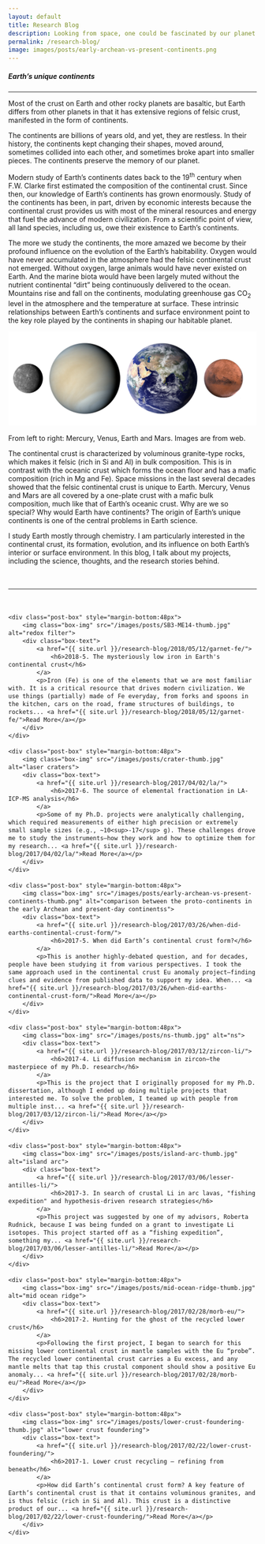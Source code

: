 ```yaml
---
layout: default
title: Research Blog
description: Looking from space, one could be fascinated by our planet in many ways— its vast blue oceans, its complicated and continuously changing cloud patterns, and another feature that can be hardly missed—the green and brown landmasses that patch on the blue background—the continents.
permalink: /research-blog/
image: images/posts/early-archean-vs-present-continents.png
---
```


<div class="page-content wc-container">
	<h5>Earth’s unique continents</h5>  
	<hr>
	<p id="DropCap">Most of the crust on Earth and other rocky planets are basaltic, but Earth differs from other planets in that it has extensive regions of felsic crust, manifested in the form of continents.</p>
	<p>
	The continents are billions of years old, and yet, they are restless. In their history, the continents kept changing their shapes, moved around, sometimes collided into each other, and sometimes broke apart into smaller pieces. The continents preserve the memory of our planet.
	</p>
	<p>
	Modern study of Earth’s continents dates back to the 19<sup>th</sup> century when F.W. Clarke first estimated the composition of the continental crust. Since then, our knowledge of Earth’s continents has grown enormously. Study of the continents has been, in part, driven by economic interests because the continental crust provides us with most of the mineral resources and energy that fuel the advance of modern civilization. From a scientific point of view, all land species, including us, owe their existence to Earth’s continents.
	</p>
	<p>
	The more we study the continents, the more amazed we become by their profound influence on the evolution of the Earth’s habitability. Oxygen would have never accumulated in the atmosphere had the felsic continental crust not emerged. Without oxygen, large animals would have never existed on Earth. And the marine biota would have been largely muted without the nutrient continental “dirt” being continuously delivered to the ocean. Mountains rise and fall on the continents, modulating greenhouse gas CO<sub>2</sub> level in the atmosphere and the temperature at surface. These intrinsic relationships between Earth’s continents and surface environment point to the key role played by the continents in shaping our habitable planet.
	</p>
	<img class="post-box-img" src="/images/posts/rocky-planets.jpg" alt="rocky planets">
	<p id="captionCentered">From left to right: Mercury, Venus, Earth and Mars. Images are from web.</p>
	<p>
	The continental crust is characterized by voluminous granite-type rocks, which makes it felsic (rich in Si and Al) in bulk composition. This is in contrast with the oceanic crust which forms the ocean floor and has a mafic composition (rich in Mg and Fe). Space missions in the last several decades showed that the felsic continental crust is unique to Earth. Mercury, Venus and Mars are all covered by a one-plate crust with a mafic bulk composition, much like that of Earth’s oceanic crust. Why are we so special? Why would Earth have continents? The origin of Earth’s unique continents is one of the central problems in Earth science.
	</p>
	<p style="margin-bottom:48px">
	I study Earth mostly through chemistry. I am particularly interested in the continental crust, its formation, evolution, and its influence on both Earth’s interior or surface environment. In this blog, I talk about my projects, including the science, thoughts, and the research stories behind.
	</p>
	<hr style="margin-bottom:48px">

	<div class="post-box" style="margin-bottom:48px">
		<img class="box-img" src="/images/posts/SB3-ME14-thumb.jpg" alt="redox filter">
		<div class="box-text">
			<a href="{{ site.url }}/research-blog/2018/05/12/garnet-fe/">
				<h6>2018-5. The mysteriously low iron in Earth's continental crust</h6>
			</a>
			<p>Iron (Fe) is one of the elements that we are most familiar with. It is a critical resource that drives modern civilization. We use things (partially) made of Fe everyday, from forks and spoons in the kitchen, cars on the road, frame structures of buildings, to rockets... <a href="{{ site.url }}/research-blog/2018/05/12/garnet-fe/">Read More</a></p>
		</div>
	</div>
	
	<div class="post-box" style="margin-bottom:48px">
		<img class="box-img" src="/images/posts/crater-thumb.jpg" alt="laser craters">
		<div class="box-text">
			<a href="{{ site.url }}/research-blog/2017/04/02/la/">
				<h6>2017-6. The source of elemental fractionation in LA-ICP-MS analysis</h6>
			</a>
			<p>Some of my Ph.D. projects were analytically challenging, which required measurements of either high precision or extremely small sample sizes (e.g., ~10<sup>-17</sup> g). These challenges drove me to study the instruments—how they work and how to optimize them for my research... <a href="{{ site.url }}/research-blog/2017/04/02/la/">Read More</a></p>
		</div>
	</div>
	
	<div class="post-box" style="margin-bottom:48px">
		<img class="box-img" src="/images/posts/early-archean-vs-present-continents-thumb.png" alt="comparison between the proto-continents in the early Archean and present-day continentss">
		<div class="box-text">
			<a href="{{ site.url }}/research-blog/2017/03/26/when-did-earths-continental-crust-form/">
				<h6>2017-5. When did Earth’s continental crust form?</h6>
			</a>
			<p>This is another highly-debated question, and for decades, people have been studying it from various perspectives. I took the same approach used in the continental crust Eu anomaly project—finding clues and evidence from published data to support my idea. When... <a href="{{ site.url }}/research-blog/2017/03/26/when-did-earths-continental-crust-form/">Read More</a></p>
		</div>
	</div>
	
	<div class="post-box" style="margin-bottom:48px">
		<img class="box-img" src="/images/posts/ns-thumb.jpg" alt="ns">
		<div class="box-text">
			<a href="{{ site.url }}/research-blog/2017/03/12/zircon-li/">
				<h6>2017-4. Li diffusion mechanism in zircon—the masterpiece of my Ph.D. research</h6>
			</a>
			<p>This is the project that I originally proposed for my Ph.D. dissertation, although I ended up doing multiple projects that interested me. To solve the problem, I teamed up with people from multiple inst... <a href="{{ site.url }}/research-blog/2017/03/12/zircon-li/">Read More</a></p>
		</div>
	</div>
	
	<div class="post-box" style="margin-bottom:48px">
		<img class="box-img" src="/images/posts/island-arc-thumb.jpg" alt="island arc">
		<div class="box-text">
			<a href="{{ site.url }}/research-blog/2017/03/06/lesser-antilles-li/">
				<h6>2017-3. In search of crustal Li in arc lavas, "fishing expedition" and hypothesis-driven research strategies</h6>
			</a>
			<p>This project was suggested by one of my advisors, Roberta Rudnick, because I was being funded on a grant to investigate Li isotopes. This project started off as a “fishing expedition”, something my... <a href="{{ site.url }}/research-blog/2017/03/06/lesser-antilles-li/">Read More</a></p>
		</div>
	</div>
	
	<div class="post-box" style="margin-bottom:48px">
		<img class="box-img" src="/images/posts/mid-ocean-ridge-thumb.jpg" alt="mid ocean ridge">
		<div class="box-text">
			<a href="{{ site.url }}/research-blog/2017/02/28/morb-eu/">
				<h6>2017-2. Hunting for the ghost of the recycled lower crust</h6>
			</a>
			<p>Following the first project, I began to search for this missing lower continental crust in mantle samples with the Eu “probe”. The recycled lower continental crust carries a Eu excess, and any mantle melts that tap this crustal component should show a positive Eu anomaly... <a href="{{ site.url }}/research-blog/2017/02/28/morb-eu/">Read More</a></p>
		</div>
	</div>

	<div class="post-box" style="margin-bottom:48px">
		<img class="box-img" src="/images/posts/lower-crust-foundering-thumb.jpg" alt="lower crust foundering">
		<div class="box-text">
			<a href="{{ site.url }}/research-blog/2017/02/22/lower-crust-foundering/">
				<h6>2017-1. Lower crust recycling — refining from beneath</h6>
			</a>
			<p>How did Earth’s continental crust form? A key feature of Earth’s continental crust is that it contains voluminous granites, and is thus felsic (rich in Si and Al). This crust is a distinctive product of our... <a href="{{ site.url }}/research-blog/2017/02/22/lower-crust-foundering/">Read More</a></p>
		</div>
	</div>
</div>
